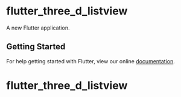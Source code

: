 # flutter_three_d_listview

A new Flutter application.

## Getting Started

For help getting started with Flutter, view our online
[documentation](https://flutter.io/).
# flutter_three_d_listview
